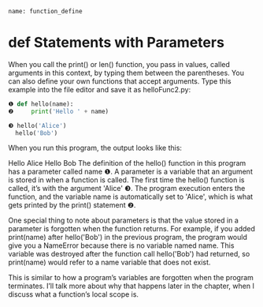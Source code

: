 ```ngMeta
name: function_define
```
# def Statements with Parameters
When you call the print() or len() function, you pass in values, called arguments in this context, by typing them between the parentheses. You can also define your own functions that accept arguments. Type this example into the file editor and save it as helloFunc2.py:

```python
❶ def hello(name):
❷     print('Hello ' + name)

❸ hello('Alice')
  hello('Bob')
```
When you run this program, the output looks like this:


Hello Alice
Hello Bob
The definition of the hello() function in this program has a parameter called name ❶. A parameter is a variable that an argument is stored in when a function is called. The first time the hello() function is called, it’s with the argument 'Alice' ❸. The program execution enters the function, and the variable name is automatically set to 'Alice', which is what gets printed by the print() statement ❷.

One special thing to note about parameters is that the value stored in a parameter is forgotten when the function returns. For example, if you added print(name) after hello('Bob') in the previous program, the program would give you a NameError because there is no variable named name. This variable was destroyed after the function call hello('Bob') had returned, so print(name) would refer to a name variable that does not exist.

This is similar to how a program’s variables are forgotten when the program terminates. I’ll talk more about why that happens later in the chapter, when I discuss what a function’s local scope is.